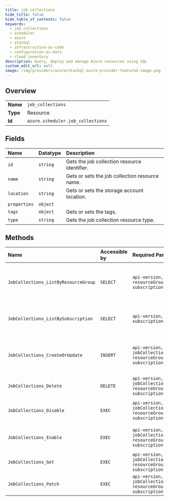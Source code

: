 ```yaml
---
title: job_collections
hide_title: false
hide_table_of_contents: false
keywords:
  - job_collections
  - scheduler
  - azure    
  - stackql
  - infrastructure-as-code
  - configuration-as-data
  - cloud inventory
description: Query, deploy and manage Azure resources using SQL
custom_edit_url: null
image: /img/providers/azure/stackql-azure-provider-featured-image.png
---
```

  
    

## Overview
<table><tbody>
<tr><td><b>Name</b></td><td><code>job_collections</code></td></tr>
<tr><td><b>Type</b></td><td>Resource</td></tr>
<tr><td><b>Id</b></td><td><code>azure.scheduler.job_collections</code></td></tr>
</tbody></table>

## Fields
| Name | Datatype | Description |
|:-----|:---------|:------------|
| `id` | `string` | Gets the job collection resource identifier. |
| `name` | `string` | Gets or sets the job collection resource name. |
| `location` | `string` | Gets or sets the storage account location. |
| `properties` | `object` |  |
| `tags` | `object` | Gets or sets the tags. |
| `type` | `string` | Gets the job collection resource type. |
## Methods
| Name | Accessible by | Required Params | Description |
|:-----|:--------------|:----------------|:------------|
| `JobCollections_ListByResourceGroup` | `SELECT` | `api-version, resourceGroupName, subscriptionId` | Gets all job collections under specified resource group. |
| `JobCollections_ListBySubscription` | `SELECT` | `api-version, subscriptionId` | Gets all job collections under specified subscription. |
| `JobCollections_CreateOrUpdate` | `INSERT` | `api-version, jobCollectionName, resourceGroupName, subscriptionId` | Provisions a new job collection or updates an existing job collection. |
| `JobCollections_Delete` | `DELETE` | `api-version, jobCollectionName, resourceGroupName, subscriptionId` | Deletes a job collection. |
| `JobCollections_Disable` | `EXEC` | `api-version, jobCollectionName, resourceGroupName, subscriptionId` | Disables all of the jobs in the job collection. |
| `JobCollections_Enable` | `EXEC` | `api-version, jobCollectionName, resourceGroupName, subscriptionId` | Enables all of the jobs in the job collection. |
| `JobCollections_Get` | `EXEC` | `api-version, jobCollectionName, resourceGroupName, subscriptionId` | Gets a job collection. |
| `JobCollections_Patch` | `EXEC` | `api-version, jobCollectionName, resourceGroupName, subscriptionId` | Patches an existing job collection. |
